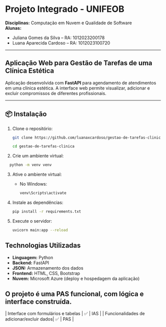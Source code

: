 # Projeto Integrado - UNIFEOB

**Disciplinas:** Computação em Nuvem e Qualidade de Software  
**Alunas:**  
- Juliana Gomes da Silva – RA: 1012023200178  
- Luana Aparecida Cardoso – RA: 1012023100720  

---

## Aplicação Web para Gestão de Tarefas de uma Clínica Estética

Aplicação desenvolvida com **FastAPI** para agendamento de atendimentos em uma clínica estética. A interface web permite visualizar, adicionar e excluir compromissos de diferentes profissionais.

---

## 📦 Instalação

1. Clone o repositório:
   ```bash
   git clone https://github.com/luanaxcardoso/gestao-de-tarefas-clinica.git
   
   cd gestao-de-tarefas-clinica
    ```
2. Crie um ambiente virtual:
 ```bash
   python -m venv venv
   ```
3. Ative o ambiente virtual:
   - No Windows:
     ```bash
     venv\Scripts\activate
     ```
4. Instale as dependências:
   ```bash
   pip install -r requirements.txt
   ```

5. Execute o servidor:
   ```bash
   uvicorn main:app --reload
   ```

## Technologias Utilizadas
- **Linguagem:** Python
- **Backend:** FastAPI
- **JSON:** Armazenamento dos dados
- **Frontend:** HTML, CSS, Bootstrap
- **Nuvem:** Microsoft Azure (deploy e hospedagem da aplicação) 

## O projeto é uma PAS funcional, com lógica e interface construída.

| Interface com formulários e tabelas       | ✅       | IAS           |
| Funcionalidades de adicionar/excluir dados| ✅       | PAS           |

